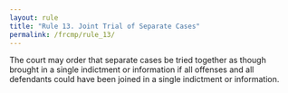 ```yaml
---
layout: rule
title: "Rule 13. Joint Trial of Separate Cases"
permalink: /frcmp/rule_13/
---
```


The court may order that separate cases be tried together as though brought in a single indictment or information if all offenses and all defendants could have been joined in a single indictment or information.
